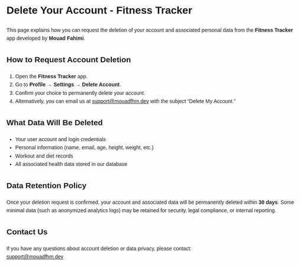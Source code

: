 <!DOCTYPE html>
<html lang="en">
<head>
  <meta charset="UTF-8" />
  <meta name="viewport" content="width=device-width, initial-scale=1.0" />
  <title>Delete Account - Fitness Tracker App</title>
</head>
<body style="font-family: Arial, sans-serif; line-height: 1.6; max-width: 800px; margin: auto; padding: 20px;">
  <h1>Delete Your Account - Fitness Tracker</h1>

  <p>
    This page explains how you can request the deletion of your account and associated personal data from the <strong>Fitness Tracker</strong> app developed by <strong>Mouad Fahimi</strong>.
  </p>

  <h2>How to Request Account Deletion</h2>
  <ol>
    <li>Open the <strong>Fitness Tracker</strong> app.</li>
    <li>Go to <strong>Profile → Settings → Delete Account</strong>.</li>
    <li>Confirm your choice to permanently delete your account.</li>
    <li>Alternatively, you can email us at <a href="mailto:support@mouadfhm.dev">support@mouadfhm.dev</a> with the subject “Delete My Account.”</li>
  </ol>

  <h2>What Data Will Be Deleted</h2>
  <ul>
    <li>Your user account and login credentials</li>
    <li>Personal information (name, email, age, height, weight, etc.)</li>
    <li>Workout and diet records</li>
    <li>All associated health data stored in our database</li>
  </ul>

  <h2>Data Retention Policy</h2>
  <p>
    Once your deletion request is confirmed, your account and associated data will be permanently deleted within <strong>30 days</strong>.
    Some minimal data (such as anonymized analytics logs) may be retained for security, legal compliance, or internal reporting.
  </p>

  <h2>Contact Us</h2>
  <p>
    If you have any questions about account deletion or data privacy, please contact:
    <br /><a href="mailto:support@mouadfhm.dev">support@mouadfhm.dev</a>
  </p>
</body>
</html>
